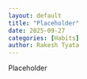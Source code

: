 ```yaml
---
layout: default
title: "Placeholder"
date: 2025-09-27
categories: [Habits]
author: Rakesh Tyata
---
```


Placeholder